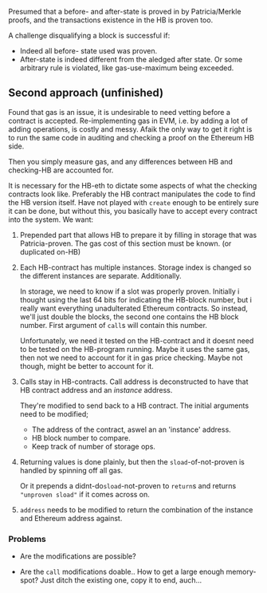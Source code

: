 Presumed that a before- and after-state is proved in by Patricia/Merkle
proofs, and the transactions existence in the HB is proven too.

A challenge disqualifying a block is successful if:
    
* Indeed all before- state used was proven.
* After-state is indeed different from the aledged after state. Or some arbitrary
  rule is violated, like gas-use-maximum being exceeded.

## Second approach (unfinished)
Found that gas is an issue, it is undesirable to need vetting before a contract
is accepted. Re-implementing gas in EVM, i.e. by adding a lot of adding operations,
is costly and messy. Afaik the only way to get it right is to run the same code
in auditing and checking a proof on the Ethereum HB side.

Then you simply measure gas, and any differences between HB and checking-HB are
accounted for.

It is necessary for the HB-eth to dictate some aspects of what the checking
contracts look like. Preferably the HB contract manipulates the code to find the
HB version itself. Have not played with `create` enough to be entirely sure it
can be done, but without this, you basically have to accept every contract into
the system. We want: 

1. Prepended part that allows HB to prepare it by filling in storage that was 
   Patricia-proven. The gas cost of this section must be known.
   (or duplicated on-HB)

2. Each HB-contract has multiple instances. Storage index is changed so the
   different instances are separate. Additionally.

   In storage, we need to know if a slot was properly proven. Initially i thought
   using the last 64 bits for indicating the HB-block number, but i really want 
   everything unadulterated Ethereum contracts. So instead, we'll just double 
   the blocks, the second one contains the HB block number. First argument
   of `call`s will contain this number.
   
   Unfortunately, we need it tested on the HB-contract and it doesnt need to be
   tested on the HB-program running. Maybe it uses the same gas, then not we need
   to account for it in gas price checking. Maybe not though, might be better to
   account for it.

3. Calls stay in HB-contracts. Call address is deconstructed to have that HB contract
   address and an *instance* address.
   
   They're modified to send back to a HB contract. The initial arguments need to be
   modified;
   
   * The address of the contract, aswel an an 'instance' address.
   * HB block number to compare.
   * Keep track of number of storage ops.

4. Returning values is done plainly, but then the `sload`-of-not-proven
   is handled by spinning off all gas.
   
   Or it prepends a didnt-do`sload`-not-proven to `return`s and returns
   `"unproven sload"` if it comes across on.

5. `address` needs to be modified to return the combination of the instance and
   Ethereum address against.

### Problems

* Are the modifications are possible?

* Are the `call` modifications doable.. How to get a large enough memory-spot? Just
  ditch the existing one, copy it to end, auch...
